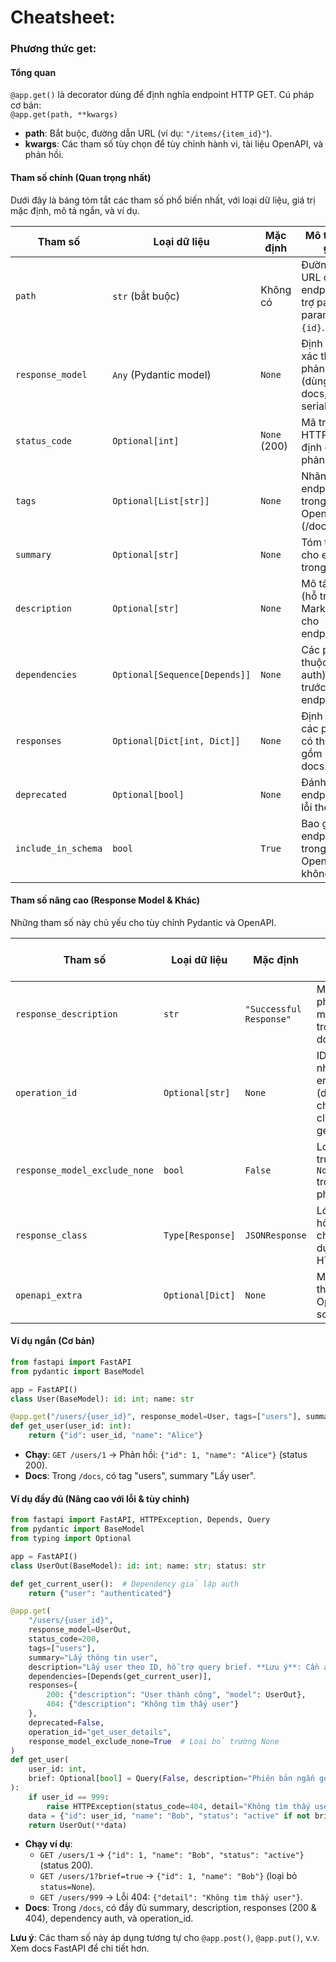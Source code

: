 # Cheatsheet: 
### Phương thức get: 

#### Tổng quan
`@app.get()` là decorator dùng để định nghĩa endpoint HTTP GET. Cú pháp cơ bản:  
`@app.get(path, **kwargs)`  
- **path**: Bắt buộc, đường dẫn URL (ví dụ: `"/items/{item_id}"`).  
- **kwargs**: Các tham số tùy chọn để tùy chỉnh hành vi, tài liệu OpenAPI, và phản hồi.  

#### Tham số chính (Quan trọng nhất)
Dưới đây là bảng tóm tắt các tham số phổ biến nhất, với loại dữ liệu, giá trị mặc định, mô tả ngắn, và ví dụ.

| Tham số              | Loại dữ liệu                  | Mặc định       | Mô tả ngắn gọn                                                                 | Ví dụ ngắn gọn |
|----------------------|-------------------------------|----------------|--------------------------------------------------------------------------------|---------------|
| `path`              | `str` (bắt buộc)             | Không có      | Đường dẫn URL cho endpoint, hỗ trợ path params như `{id}`.                     | `"/users/{id}"` |
| `response_model`    | `Any` (Pydantic model)       | `None`        | Định dạng và xác thực phản hồi (dùng cho docs, serialization).                 | `response_model=UserOut` |
| `status_code`       | `Optional[int]`              | `None` (200)  | Mã trạng thái HTTP mặc định cho phản hồi.                                     | `status_code=201` |
| `tags`              | `Optional[List[str]]`        | `None`        | Nhãn nhóm endpoint trong docs OpenAPI (/docs).                                 | `tags=["users"]` |
| `summary`           | `Optional[str]`              | `None`        | Tóm tắt ngắn cho endpoint trong docs.                                          | `summary="Lấy user"` |
| `description`       | `Optional[str]`              | `None`        | Mô tả chi tiết (hỗ trợ Markdown) cho endpoint.                                 | `description="Lấy user theo ID"` |
| `dependencies`      | `Optional[Sequence[Depends]]`| `None`        | Các phụ thuộc (như auth) chạy trước endpoint.                                  | `dependencies=[Depends(get_user)]` |
| `responses`         | `Optional[Dict[int, Dict]]`  | `None`        | Định nghĩa các phản hồi có thể (bao gồm lỗi) cho docs.                         | `responses={404: {"description": "Not found"}}` |
| `deprecated`        | `Optional[bool]`             | `None`        | Đánh dấu endpoint là lỗi thời.                                                 | `deprecated=True` |
| `include_in_schema` | `bool`                       | `True`        | Bao gồm endpoint trong docs OpenAPI hay không.                                 | `include_in_schema=False` |

#### Tham số nâng cao (Response Model & Khác)
Những tham số này chủ yếu cho tùy chỉnh Pydantic và OpenAPI.

| Tham số                        | Loại dữ liệu | Mặc định | Mô tả ngắn gọn                                      | Ví dụ ngắn gọn |
|--------------------------------|--------------|----------|-----------------------------------------------------|---------------|
| `response_description`         | `str`       | `"Successful Response"` | Mô tả phản hồi mặc định trong docs.                | `"Dữ liệu user"` |
| `operation_id`                 | `Optional[str]` | `None`  | ID duy nhất cho endpoint (dùng cho client gen).     | `"get_user_by_id"` |
| `response_model_exclude_none`  | `bool`      | `False` | Loại bỏ trường `None` trong phản hồi.               | `response_model_exclude_none=True` |
| `response_class`               | `Type[Response]` | `JSONResponse` | Lớp phản hồi tùy chỉnh (ví dụ: HTML).             | `response_class=HTMLResponse` |
| `openapi_extra`                | `Optional[Dict]` | `None` | Metadata thêm cho OpenAPI schema.                   | `openapi_extra={"x-logo": {"url": "/logo.png"}}` |

#### Ví dụ ngắn (Cơ bản)
```python
from fastapi import FastAPI
from pydantic import BaseModel

app = FastAPI()
class User(BaseModel): id: int; name: str

@app.get("/users/{user_id}", response_model=User, tags=["users"], summary="Lấy user")
def get_user(user_id: int):
    return {"id": user_id, "name": "Alice"}
```
- **Chạy**: `GET /users/1` → Phản hồi: `{"id": 1, "name": "Alice"}` (status 200).  
- **Docs**: Trong `/docs`, có tag "users", summary "Lấy user".

#### Ví dụ đầy đủ (Nâng cao với lỗi & tùy chỉnh)
```python
from fastapi import FastAPI, HTTPException, Depends, Query
from pydantic import BaseModel
from typing import Optional

app = FastAPI()
class UserOut(BaseModel): id: int; name: str; status: str

def get_current_user():  # Dependency giả lập auth
    return {"user": "authenticated"}

@app.get(
    "/users/{user_id}",
    response_model=UserOut,
    status_code=200,
    tags=["users"],
    summary="Lấy thông tin user",
    description="Lấy user theo ID, hỗ trợ query brief. **Lưu ý**: Cần auth.",
    dependencies=[Depends(get_current_user)],
    responses={
        200: {"description": "User thành công", "model": UserOut},
        404: {"description": "Không tìm thấy user"}
    },
    deprecated=False,
    operation_id="get_user_details",
    response_model_exclude_none=True  # Loại bỏ trường None
)
def get_user(
    user_id: int,
    brief: Optional[bool] = Query(False, description="Phiên bản ngắn gọn")
):
    if user_id == 999:
        raise HTTPException(status_code=404, detail="Không tìm thấy user")
    data = {"id": user_id, "name": "Bob", "status": "active" if not brief else None}
    return UserOut(**data)
```
- **Chạy ví dụ**:  
  - `GET /users/1` → `{"id": 1, "name": "Bob", "status": "active"}` (status 200).  
  - `GET /users/1?brief=true` → `{"id": 1, "name": "Bob"}` (loại bỏ `status=None`).  
  - `GET /users/999` → Lỗi 404: `{"detail": "Không tìm thấy user"}`.  
- **Docs**: Trong `/docs`, có đầy đủ summary, description, responses (200 & 404), dependency auth, và operation_id.

**Lưu ý**: Các tham số này áp dụng tương tự cho `@app.post()`, `@app.put()`, v.v. Xem docs FastAPI để chi tiết hơn.